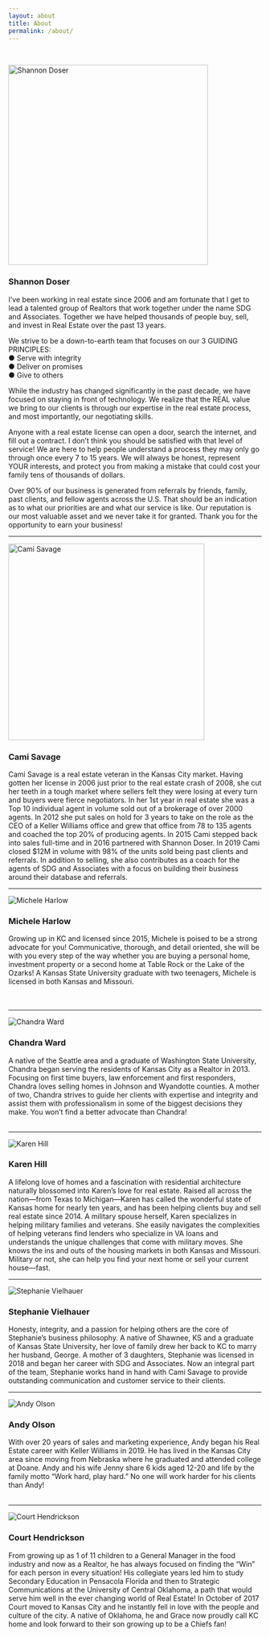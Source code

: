 ```yaml
---
layout: about
title: About
permalink: /about/
---
```


&nbsp;

<div class="recruiting-photo"><span class="client-image-container"><img alt="Shannon Doser" class="client-image" width="397" height="397" src="/img/headshot.jpg" /> </span> <!-- <figcaption class="caption">Shannon Doser</figcaption> -->
					</div>

### Shannon Doser

I’ve been working in real estate since 2006 and am fortunate that I get to lead a talented group of Realtors that work together under the name SDG and Associates. Together we have helped thousands of people buy, sell, and invest in Real Estate over the past 13 years.

We strive to be a down-to-earth team that focuses on our 3 GUIDING PRINCIPLES:<br>● Serve with integrity<br>● Deliver on promises<br>● Give to others

While the industry has changed significantly in the past decade, we have focused on staying in front of technology. We realize that the REAL value we bring to our clients is through our expertise in the real estate process, and most importantly, our negotiating skills.

Anyone with a real estate license can open a door, search the internet, and fill out a contract. I don’t think you should be satisfied with that level of service\! We are here to help people understand a process they may only go through once every 7 to 15 years. We will always be honest, represent YOUR interests, and protect you from making a mistake that could cost your family tens of thousands of dollars.

Over 90% of our business is generated from referrals by friends, family, past clients, and fellow agents across the U.S. That should be an indication as to what our priorities are and what our service is like. Our reputation is our most valuable asset and we never take it for granted. Thank you for the opportunity to earn your business\!

---

<div class="recruiting-photo"><span class="client-image-container"><img alt="Cami Savage" class="client-image" width="390" height="390" src="/img/cami.jpg" /> </span></div>

### Cami Savage

Cami Savage is a real estate veteran in the Kansas City market. Having gotten her license in 2006 just prior to the real estate crash of 2008, she cut her teeth in a tough market where sellers felt they were losing at every turn and buyers were fierce negotiators. In her 1st year in real estate she was a Top 10 individual agent in volume sold out of a brokerage of over 2000 agents. In 2012 she put sales on hold for 3 years to take on the role as the CEO of a Keller Williams office and grew that office from 78 to 135 agents and coached the top 20% of producing agents. In 2015 Cami stepped back into sales full-time and in 2016 partnered with Shannon Doser. In 2019 Cami closed $12M in volume with 98% of the units sold being past clients and referrals. In addition to selling, she also contributes as a coach for the agents of SDG and Associates with a focus on building their business around their database and referrals.

---

<div class="recruiting-photo"><span class="client-image-container"><img alt="Michele Harlow" class="client-image" src="/img/michele.jpg" /> </span></div>

### Michele Harlow

Growing up in KC and licensed since 2015, Michele is poised to be a strong advocate for you\! Communicative, thorough, and detail oriented, she will be with you every step of the way whether you are buying a personal home, investment property or a second home at Table Rock or the Lake of the Ozarks\! A Kansas State University graduate with two teenagers, Michele is licensed in both Kansas and Missouri.<br><br>&nbsp;

---

<div class="recruiting-photo"><span class="client-image-container"><img alt="Chandra Ward" class="client-image" src="/img/chandra.jpg" /> </span></div>

### Chandra Ward

A native of the Seattle area and a graduate of Washington State University, Chandra began serving the residents of Kansas City as a Realtor in 2013. Focusing on first time buyers, law enforcement and first responders, Chandra loves selling homes in Johnson and Wyandotte counties. A mother of two, Chandra strives to guide her clients with expertise and integrity and assist them with professionalism in some of the biggest decisions they make. You won’t find a better advocate than Chandra\!<br>&nbsp;

---

<div class="recruiting-photo"><span class="client-image-container"><img alt="Karen Hill" class="client-image" src="/img/karen.jpg" /> </span></div>

### Karen Hill

A lifelong love of homes and a fascination with residential architecture naturally blossomed into Karen’s love for real estate. Raised all across the nation—from Texas to Michigan—Karen has called the wonderful state of Kansas home for nearly ten years, and has been helping clients buy and sell real estate since 2014. A military spouse herself, Karen specializes in helping military families and veterans. She easily navigates the complexities of helping veterans find lenders who specialize in VA loans and understands the unique challenges that come with military moves. She knows the ins and outs of the housing markets in both Kansas and Missouri. Military or not, she can help you find your next home or sell your current house—fast.

---

<div class="recruiting-photo"><span class="client-image-container"><img alt="Stephanie Vielhauer" class="client-image" src="/img/stephanie.jpg" /> </span></div>

### Stephanie Vielhauer

Honesty, integrity, and a passion for helping others are the core of Stephanie’s business philosophy. A native of Shawnee, KS and a graduate of Kansas State University, her love of family drew her back to KC to marry her husband, George. A mother of 3 daughters, Stephanie was licensed in 2018 and began her career with SDG and Associates. Now an integral part of the team, Stephanie works hand in hand with Cami Savage to provide outstanding communication and customer service to their clients.

---

<div class="recruiting-photo"><span class="client-image-container"><img alt="Andy Olson" class="client-image" src="/img/andy.png" /> </span></div>

### Andy Olson

With over 20 years of sales and marketing experience, Andy began his Real Estate career with Keller Williams in 2019. He has lived in the Kansas City area since moving from Nebraska where he graduated and attended college at Doane. Andy and his wife Jenny share 6 kids aged 12-20 and life by the family motto “Work hard, play hard.” No one will work harder for his clients than Andy\!<br>&nbsp;

---

<div class="recruiting-photo"><span class="client-image-container"><img alt="Court Hendrickson" class="client-image" src="/img/court.jpg" /> </span></div>

### Court Hendrickson

From growing up as 1 of 11 children to a General Manager in the food industry and now as a Realtor, he has always focused on finding the “Win” for each person in every situation\! His collegiate years led him to study Secondary Education in Pensacola Florida and then to Strategic Communications at the University of Central Oklahoma, a path that would serve him well in the ever changing world of Real Estate\! In October of 2017 Court moved to Kansas City and he instantly fell in love with the people and culture of the city. A native of Oklahoma, he and Grace now proudly call KC home and look forward to their son growing up to be a Chiefs fan\!
